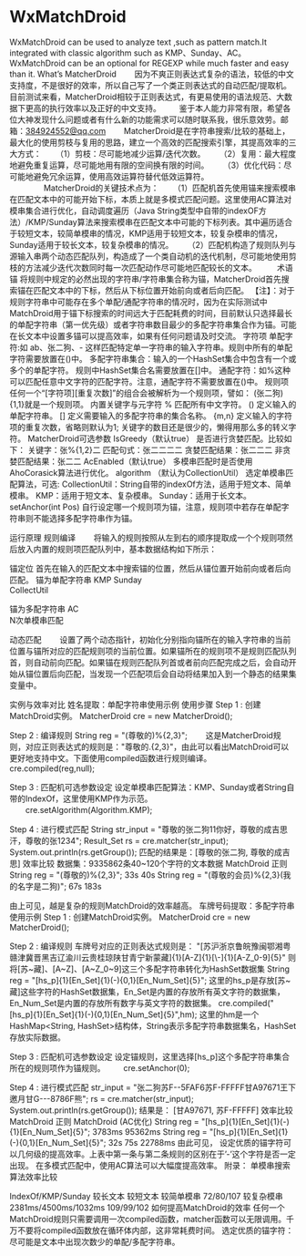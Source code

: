 ﻿WxMatchDroid
============

WxMatchDroid can be used to analyze text ,such as pattern match.It integrated with classic algorithm such as KMP、Sunday、AC。WxMatchDroid can be an optional for REGEXP while much faster and easy than it.
What’s MatcherDroid
　　因为不爽正则表达式复杂的语法，较低的中文支持度，不是很好的效率，所以自己写了一个类正则表达式的自动匹配/提取机。目前测试来看，MatcherDroid相较于正则表达式，有更易使用的语法规范、大数据下更高的执行效率以及正好的中文支持。
　　鉴于本人能力非常有限，希望各位大神发现什么问题或者有什么新的功能需求可以随时联系我，很乐意效劳。邮箱：384924552@qq.com
　　MatcherDroid是在字符串搜索/比较的基础上，最大化的使用剪枝与复用的思路，建立一个高效的匹配搜索引擎，其提高效率的三大方式：
　　（1）剪枝：尽可能地减少运算/迭代次数。
　　（2）复用：最大程度地避免重复运算，尽可能地用有限的空间换有限的时间。
　　（3）优化代码：尽可能地避免冗余运算，使用高效运算符替代低效运算符。
　　
　　MatcherDroid的关键技术点为：
　　（1）匹配机首先使用锚来搜索模串在匹配文本中的可能开始下标，本质上就是多模式匹配问题。这里使用AC算法对模串集合进行优化，自动调度遍历（Java String类型中自带的indexOF方法）/KMP/Sunday算法来搜索模串在匹配文本中可能的下标列表。其中遍历适合于较短文本，较简单模串的情况，KMP适用于较短文本，较复杂模串的情况，Sunday适用于较长文本，较复杂模串的情况。
　　（2）匹配机构造了规则队列与源输入串两个动态匹配队列，构造成了一个类自动机的迭代机制，尽可能地使用剪枝的方法减少迭代次数同时每一次匹配动作尽可能地匹配较长的文本。
　　
术语
锚	将规则中规定的必然出现的字符串/字符串集合称为锚，MatcherDroid首先搜索锚在匹配文本中的下标，然后从下标位置开始前向或者后向匹配。
【注】：对于规则字符串中可能存在多个单配/通配字符串的情况时，因为在实际测试中MatchDroid用于锚下标搜索的时间远大于匹配耗费的时间，目前默认只选择最长的单配字符串（第一优先级）或者字符串数目最少的多配字符串集合作为锚。可能在长文本中设置多锚可以提高效率，如果有任何问题请及时交流。
字符项	单配字符:如 ab、张二狗、- 这样匹配特定单一字符串的输入字符串。规则中所有的单配字符需要放置在()中。
多配字符串集合：输入的一个HashSet集合中包含有一个或多个的单配字符。
    规则中HashSet集合名需要放置在[]中。
通配字符：如%这种可以匹配任意中文字符的匹配字符。注意，通配字符不需要放置在()中。
规则项	任何一个“[字符项][重复次数]”的组合会被解析为一个规则项，譬如：
(张二狗){1,1}就是一个规则项。
内置关键字与元字符
%	匹配所有中文字符。
()	定义输入的单配字符串。
[]	定义需要输入的多配字符串的集合名称。
{m,n}	定义输入的字符项的重复次数，省略则默认为1;
关键字的数目还是很少的，懒得用那么多的转义字符。
MatcherDroid可选参数
IsGreedy（默认true）	是否进行贪婪匹配。比较如下：
关键字：张%{1,2}二
匹配句式：张二二二二 
贪婪匹配结果：张二二二
非贪婪匹配结果：张二二
AcEnabled（默认true）	多模串匹配时是否使用AhoCorasick算法进行优化。
algorithm
（默认为CollectionUtil）	选定单模串匹配算法，可选:
CollectionUtil：String自带的indexOf方法，适用于短文本、简单模串。
KMP：适用于短文本、复杂模串。
Sunday：适用于长文本。
setAnchor(int Pos)	自行设定哪一个规则项为锚，注意，规则项中若存在单配字符串则不能选择多配字符串作为锚。

运行原理
规则编译
　　将输入的规则按照从左到右的顺序提取成一个个规则项然后放入内置的规则项匹配队列中，基本数据结构如下所示：

锚定位
首先在输入的匹配文本中搜索锚的位置，然后从锚位置开始前向或者后向匹配。
锚为单配字符串
KMP	
Sunday	
CollectUtil	

锚为多配字符串
AC	
N次单模串匹配	

动态匹配
　　设置了两个动态指针，初始化分别指向锚所在的输入字符串的当前位置与锚所对应的匹配规则项的当前位置。如果锚所在的规则项不是规则匹配队列首，则自动前向匹配。如果锚在规则匹配队列首或者前向匹配完成之后，会自动开始从锚位置后向匹配，当发现一个匹配项后会自动将结果加入到一个静态的结果集变量中。

实例与效率对比
姓名提取：单配字符串使用示例
使用步骤
Step 1 : 创建MatchDroid实例。
MatcherDroid cre = new MatcherDroid();

Step 2 : 编译规则
String reg = "(尊敬的)%{2,3}";
　　这是MatcherDroid规则，对应正则表达式的规则是："尊敬的.{2,3}"，由此可以看出MatchDroid可以更好地支持中文。下面使用compiled函数进行规则编译。
cre.compiled(reg,null);

Step 3 : 匹配机可选参数设定
设定单模串匹配算法：KMP、Sunday或者String自带的IndexOf，这里使用KMP作为示范。
　　cre.setAlgorithm(Algorithm.KMP);

Step 4 : 进行模式匹配
String str_input = "尊敬的张二狗11你好，尊敬的成吉思汗，尊敬的张1234";
Result_Set rs = cre.matcher(str_input);
System.out.println(rs.getGroup());
匹配的结果是：[尊敬的张二狗, 尊敬的成吉思]
效率比较
数据集：9335862条40~120个字符的文本数据
	MatchDroid	正则
String reg = "(尊敬的)%{2,3}";	33s	40s
String reg = "(尊敬的会员)%{2,3}(我的名字是二狗)";	67s	183s

由上可见，越是复杂的规则MatchDroid的效率越高。
车牌号码提取：多配字符串使用示例
Step 1 : 创建MatchDroid实例。
MatcherDroid cre = new MatcherDroid();

Step 2 : 编译规则
车牌号对应的正则表达式规则是：
"[苏沪浙京鲁皖豫闽鄂湘粤赣津冀晋黑吉辽渝川云贵桂琼陕甘青宁新蒙藏]{1}[A-Z]{1}[\\-]{1}[A-Z_0-9]{5}"
则将[苏~藏]、[A~Z]、[A~Z_0~9]这三个多配字符串转化为HashSet数据集
String reg = "[hs_p]{1}[En_Set]{1}(-){0,1}[En_Num_Set]{5}";
这里的hs_p是存放[苏~藏]这些字符的HashSet数据集，En_Set是内置的存放所有英文字符的数据集，En_Num_Set是内置的存放所有数字与英文字符的数据集。
cre.compiled("[hs_p]{1}[En_Set]{1}(-){0,1}[En_Num_Set]{5}",hm);
这里的hm是一个HashMap<String, HashSet<String>>结构体，String表示多配字符串数据集名，HashSet<String>存放实际数据。

Step 3 : 匹配机可选参数设定
设定锚规则，这里选择[hs_p]这个多配字符串集合所在的规则项作为锚规则。
　　cre.setAnchor(0);

Step 4 : 进行模式匹配
str_input = "张二狗苏F--5FAF6苏F-FFFFF甘A97671王下邀月甘G---8786F熊";
rs = cre.matcher(str_input);
System.out.println(rs.getGroup());
结果是：
[甘A97671, 苏F-FFFFF]
效率比较
	MatchDroid	正则	MatchDroid
(AC优化)
String reg = "[hs_p]{1}[En_Set]{1}(-){1}[En_Num_Set]{5}";	3783ms	95362ms	
String reg = "[hs_p]{1}[En_Set]{1}(-){0,1}[En_Num_Set]{5}";	32s	75s	22788ms
由此可见，
设定优质的锚字符可以几何级的提高效率。上表中第一条与第二条规则的区别在于’-’这个字符是否一定出现。
在多模式匹配中，使用AC算法可以大幅度提高效率。
附录：
单模串搜索算法效率比较

IndexOf/KMP/Sunday	较长文本	较短文本
较简单模串		72/80/107
较复杂模串	2381ms/4500ms/1032ms	109/99/102
如何提高MatchDroid的效率
任何一个MatchDroid规则只需要调用一次compiled函数，matcher函数可以无限调用。千万不要将compiled函数放在循环体内部，这非常耗费时间。
选定优质的锚字符：尽可能是文本中出现次数少的单配/多配字符串。